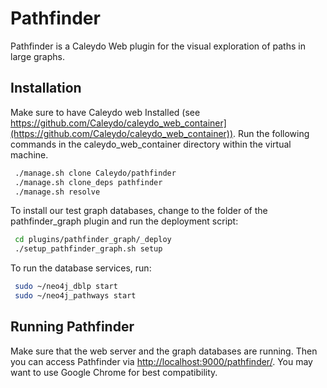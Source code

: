 Pathfinder
==========
Pathfinder is a Caleydo Web plugin for the visual exploration of paths in large graphs.

## Installation
Make sure to have Caleydo web Installed (see https://github.com/Caleydo/caleydo_web_container](https://github.com/Caleydo/caleydo_web_container)). Run the following commands in the caleydo_web_container directory within the virtual machine.

~~~bash
 ./manage.sh clone Caleydo/pathfinder
 ./manage.sh clone_deps pathfinder
 ./manage.sh resolve
~~~

To install our test graph databases, change to the folder of the pathfinder_graph plugin and run the deployment script:

~~~bash
 cd plugins/pathfinder_graph/_deploy
 ./setup_pathfinder_graph.sh setup
~~~

To run the database services, run:
~~~bash
 sudo ~/neo4j_dblp start
 sudo ~/neo4j_pathways start
~~~

## Running Pathfinder
Make sure that the web server and the graph databases are running. Then you can access Pathfinder via [http://localhost:9000/pathfinder/](http://localhost:9000/pathfinder/). You may want to use Google Chrome for best compatibility.

